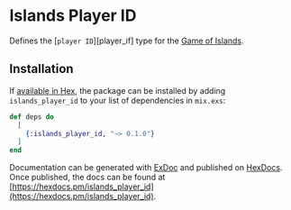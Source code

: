 # Islands Player ID

Defines the [`player ID`][player_if] type for the [Game of Islands][readme].

## Installation

If [available in Hex](https://hex.pm/docs/publish), the package can be installed
by adding `islands_player_id` to your list of dependencies in `mix.exs`:

```elixir
def deps do
  [
    {:islands_player_id, "~> 0.1.0"}
  ]
end
```

Documentation can be generated with [ExDoc](https://github.com/elixir-lang/ex_doc)
and published on [HexDocs](https://hexdocs.pm). Once published, the docs can
be found at [https://hexdocs.pm/islands_player_id](https://hexdocs.pm/islands_player_id).

[player_id]: https://hexdocs.pm/islands_player_id/Islands.PlayerID.html#t:t/0
[readme]: https://github.com/RaymondLoranger/islands_vue_client#readme
